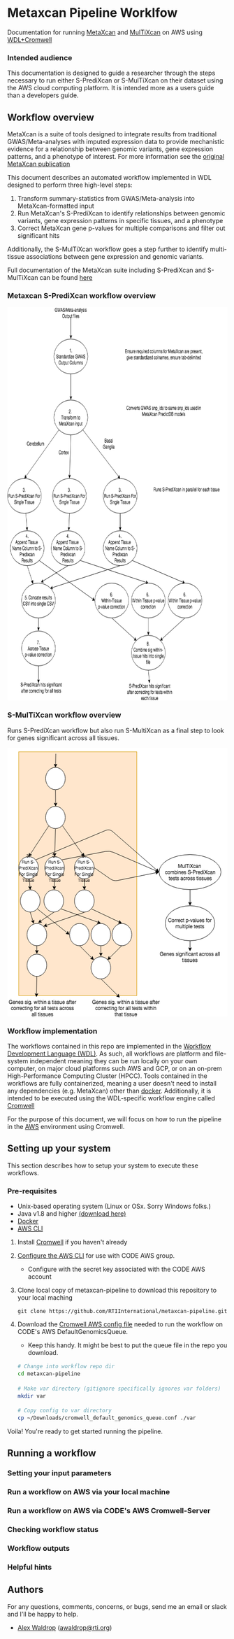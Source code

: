 # Metaxcan Pipeline Worklfow 
 Documentation for running [MetaXcan](https://github.com/hakyimlab/MetaXcan/tree/master/software) and [MulTiXcan](https://github.com/hakyimlab/MetaXcan/tree/master/software) on AWS using [WDL+Cromwell](https://software.broadinstitute.org/wdl/)

### Intended audience
This documentation is designed to guide a researcher through the steps necessary to 
run either S-PrediXcan or S-MulTiXcan on their dataset using the AWS cloud computing platform. It is intended more as a users guide than a developers guide.

## Workflow overview
MetaXcan is a suite of tools designed to integrate results from traditional GWAS/Meta-analyses with 
imputed expression data to provide mechanistic evidence for a relationship between genomic variants, 
gene expression patterns, and a phenotype of interest. 
For more information see the [original MetaXcan publication](https://www.nature.com/articles/s41467-018-03621-1) 

This document describes an automated workflow implemented in WDL designed to perform three high-level steps:
    
   1) Transform summary-statistics from GWAS/Meta-analysis into MetaXcan-formatted input
   2) Run MetaXcan's S-PrediXcan to identify relationships between genomic variants, gene expression patterns in specific tissues, and a phenotype
   3) Correct MetaXcan gene p-values for multiple comparisons and filter out significant hits 

Additionally, the S-MulTiXcan workflow goes a step further to identify multi-tissue
associations between gene expression and genomic variants. 

Full documentation of the MetaXcan suite including S-PrediXcan and S-MulTiXcan can be found [here](https://github.com/hakyimlab/MetaXcan/tree/master/software)

### Metaxcan S-PrediXcan workflow overview
<div align=center><img src="doc/metaxcan_pipeline.png" alt="S-PrediXcan Workflow" width=781 height=900 align="middle"/></div>

### S-MulTiXcan workflow overview
Runs S-PrediXcan workflow but also run S-MultiXcan as a final step to look for genes significant across all tissues. 
<div align=center><img src="doc/multixcan_pipeline.png" alt="S-MulTiXcan Workflow" width=533 height=615 align="middle"/></div>

### Workflow implementation
The workflows contained in this repo are implemented in the [Workflow Development Language (WDL)](https://software.broadinstitute.org/wdl/). 
As such, all workflows are platform and file-system independent meaning they can be run locally on your own computer,
on major cloud platforms such AWS and GCP, or on an on-prem High-Performance Computing Cluster (HPCC). 
Tools contained in the workflows are fully containerized, meaning a user doesn't need to install any dependencies (e.g. MetaXcan) other than [docker](https://www.docker.com/). 
Additionally, it is intended to be executed using the WDL-specific workflow engine called [Cromwell](https://github.com/broadinstitute/cromwell)

For the purpose of this document, we will focus on how to run the pipeline in the [AWS](https://aws.amazon.com/) environment using Cromwell.  

## Setting up your system
This section describes how to setup your system to execute these workflows.

### Pre-requisites 
   * Unix-based operating system (Linux or OSx. Sorry Windows folks.)
   * Java v1.8 and higher [(download here)](https://www.oracle.com/technetwork/java/javase/downloads/jdk8-downloads-2133151.html)
   * [Docker](https://docs.docker.com/install/)
   * [AWS CLI](https://docs.aws.amazon.com/cli/latest/userguide/cli-chap-install.html)
   
   1. Install [Cromwell](https://cromwell.readthedocs.io/en/stable/tutorials/FiveMinuteIntro/) if you haven't already
   
   2. [Configure the AWS CLI](https://docs.aws.amazon.com/cli/latest/userguide/cli-chap-configure.html) for use with CODE AWS group. 
        * Configure with the secret key associated with the CODE AWS account 
   
   3. Clone local copy of metaxcan-pipeline to download this repository to your local maching
        
        ```
        git clone https://github.com/RTIInternational/metaxcan-pipeline.git    
        ```
   4. Download the [Cromwell AWS config file](https://s3.amazonaws.com/rti-cromwell-output/cromwell-config/cromwell_default_genomics_queue.conf) needed to run the workflow on CODE's AWS DefaultGenomicsQueue. 
        * Keep this handy. It might be best to put the queue file in the repo you download. 
    
        ```bash
        # Change into workflow repo dir
        cd metaxcan-pipeline
  
        # Make var directory (gitignore specifically ignores var folders) 
        mkdir var
  
        # Copy config to var directory 
        cp ~/Downloads/cromwell_default_genomics_queue.conf ./var

        ``` 
   Voila! You're ready to get started running the pipeline.
    
## Running a workflow

### Setting your input parameters

### Run a workflow on AWS via your local machine

### Run a workflow on AWS via CODE's AWS Cromwell-Server

### Checking workflow status

### Workflow outputs

### Helpful hints

## Authors
For any questions, comments, concerns, or bugs,
send me an email or slack and I'll be happy to help. 
* [Alex Waldrop](https://github.com/alexwaldrop) (awaldrop@rti.org)
